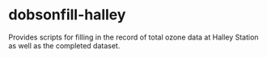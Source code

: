 # dobsonfill-halley
Provides scripts for filling in the record of total ozone data at Halley Station as well as the completed dataset.
